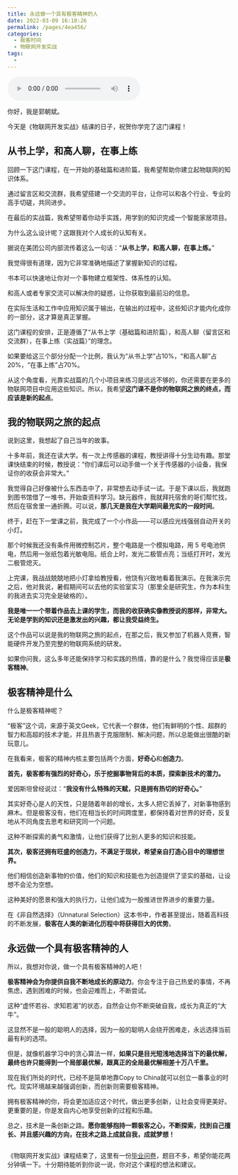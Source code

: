 ```yaml
---
title: 永远做一个具有极客精神的人
date: 2022-03-09 16:10:26
permalink: /pages/4ea456/
categories:
  - 极客时间
  - 物联网开发实战
tags:
  - 
---
```

<audio title="结束语.永远做一个具有极客精神的人" src="https://static001.geekbang.org/resource/audio/1d/f8/1d094e619b53e4f5ae0292d5bc5181f8.mp3" controls="controls"></audio> 
<p>你好，我是郭朝斌。</p><p>今天是《物联网开发实战》结课的日子，祝贺你学完了这门课程！</p><h2>从书上学，和高人聊，在事上练</h2><p>回顾一下这门课程，在一开始的基础篇和进阶篇，我希望帮助你建立起物联网的知识体系。</p><p>通过留言区和交流群，我希望搭建一个交流的平台，让你可以和各个行业、专业的高手切磋，共同进步。</p><p>在最后的实战篇，我希望带着你动手实践，用学到的知识完成一个智能家居项目。</p><p>为什么这么设计呢？这跟我对个人成长的认知有关。</p><p>据说在美团公司内部流传着这么一句话：“<strong>从书上学，和高人聊，在事上练。</strong>”</p><p>我觉得很有道理，因为它非常准确地描述了掌握新知识的过程。</p><p>书本可以快速地让你对一个事物建立框架性、体系性的认知。</p><p>和高人或者专家交流可以解决你的疑惑，让你获取到最前沿的信息。</p><p>在实际生活和工作中应用知识属于输出，在输出的过程中，这些知识才能内化成你的一部分，这才算是真正掌握。</p><p>这门课程的安排，正是遵循了“从书上学（基础篇和进阶篇），和高人聊（留言区和交流群），在事上练（实战篇）”的理念。</p><p>如果要给这三个部分分配一个比例，我认为“从书上学”占10%，“和高人聊”占20%，“在事上练”占70%。</p><p>从这个角度看，光靠实战篇的几个小项目来练习是远远不够的，你还需要在更多的物联网项目中应用这些知识。所以，我希望<strong>这门课不是你的物联网之旅的终点，而应该是新的起点</strong>。</p><!-- [[[read_end]]] --><h2>我的物联网之旅的起点</h2><p>说到这里，我想起了自己当年的故事。</p><p>十多年前，我还在读大学。有一次上传感器的课程，教授讲得十分生动有趣。那堂课快结束的时候，教授说：“你们课后可以动手做一个关于传感器的小设备，我保证你的收获会非常大。”</p><p>我觉得自己好像被什么东西击中了，非常想去动手试一试。于是下课以后，我就跑到图书馆借了一堆书，开始查资料学习。缺元器件，我就拜托宿舍的哥们帮忙找，然后在宿舍里一通折腾。可以说，<strong>那几天是我在大学期间最充实的一段时间</strong>。</p><p>终于，赶在下一堂课之前，我完成了一个小作品——可以感应光线强弱自动开关的小灯。</p><p>那个时候我还没有条件用微控制芯片，整个电路是一个模拟电路，用 5 号电池供电，然后用一张纸包着光敏电阻。纸合上时，发光二极管点亮；当纸打开时，发光二极管熄灭。</p><p>上完课，我战战兢兢地把小灯拿给教授看，他饶有兴致地看着我演示。在我演示完之后，他对我说，暑假期间可以去他的实验室实习（那里全是研究生，作为本科生的我进去实习完全是破格的）。</p><p><strong>我是唯一一个带着作品去上课的学生，而我的收获确实像教授说的那样，非常大。无论是学到的知识还是激发出的兴趣，都让我受益终生。</strong></p><p>这个作品可以说是我的物联网之旅的起点，在那之后，我又参加了机器人竞赛，智能硬件开发乃至完整的物联网系统的研发。</p><p>如果你问我，这么多年还能保持学习和实践的热情，靠的是什么？我觉得应该是<strong>极客精神</strong>。</p><h2>极客精神是什么</h2><p>什么是极客精神呢？</p><p>“极客”这个词，来源于英文Geek，它代表一个群体，他们有鲜明的个性、超群的智力和高超的技术才能，并且热衷于克服限制、解决问题，所以总能做出很酷的新玩意儿。</p><p>在我看来，极客的精神内核主要包括两个方面，<strong>好奇心</strong>和<strong>创造力</strong>。</p><p><strong>首先，极客都有强烈的好奇心，乐于挖掘事物背后的本质，探索新技术的潜力。</strong></p><p>爱因斯坦曾经说过：“<strong>我没有什么特殊的天赋，只是拥有热切的好奇心。</strong>”</p><p>其实好奇心是人的天性，只是随着年龄的增长，太多人把它丢掉了，对新事物感到麻木。但是极客没有，他们在相当长的时间跨度里，都保持着对世界的好奇，反复地从不同角度去思考和研究同一个问题。</p><p>这种不断探索的勇气和激情，让他们获得了比别人更多的知识和技能。</p><p><strong>其次，极客还拥有旺盛的创造力，不满足于现状，希望亲自打造心目中的理想世界。</strong></p><p>他们相信创造新事物的价值，他们的知识和技能也为创造提供了坚实的基础，让设想不会沦为空想。</p><p>这种美好的愿景和强大的执行力，让他们成为一股推进世界进步的重要力量。</p><p>在《非自然选择》（Unnatural Selection）这本书中，作者甚至提出，随着高科技的不断发展，<strong>极客在人类的新进化历程中将获得巨大的优势</strong>。</p><h2>永远做一个具有极客精神的人</h2><p>所以，我想对你说，做一个具有极客精神的人吧！</p><p><strong>极客精神会为你提供自我不断地成长的原动力</strong>。你会专注于自己热爱的事情，不再焦虑，遇到困难的时候，也会迎难而上，不断尝试。</p><p>这种“虚怀若谷、求知若渴”的状态，自然会让你不断突破自我，成长为真正的“大牛”。</p><p>这显然不是一般的聪明人的选择，因为一般的聪明人会绕开困难走，永远选择当前最有利的选项。</p><p>但是，就像机器学习中的贪心算法一样，<strong>如果只是目光短浅地选择当下的最优解，最终也许只能得到一个局部最优解，跟真正的全局最优解相差十万八千里。</strong></p><p>现在我们所处的时代，已经不是简单地靠Copy to China就可以创立一番事业的时代。现实环境越来越强调创新，而创新则需要极客精神。</p><p>拥有极客精神的你，将会更加适应这个时代，做出更多创新，让社会变得更美好。更重要的是，你是发自内心地享受创新的过程和乐趣。</p><p>总之，技术是一条创新之路。<strong>愿你能够抱持一颗极客之心，不断探索，找到自己擅长、并且感兴趣的方向，在技术之路上成就自我，成就梦想！</strong></p><p><a href="https://jinshuju.net/f/ATvPeE"><img src="https://static001.geekbang.org/resource/image/78/e6/78715a896b079aa0d86b293e25bcb4e6.jpg" alt=""></a></p><p>《物联网开发实战》课程结束了，这里有一份<a href="https://jinshuju.net/f/ATvPeE">毕业问卷</a>，题目不多，希望你能花两分钟填一下。十分期待能听到你说一说，你对这个课程的想法和建议。</p>